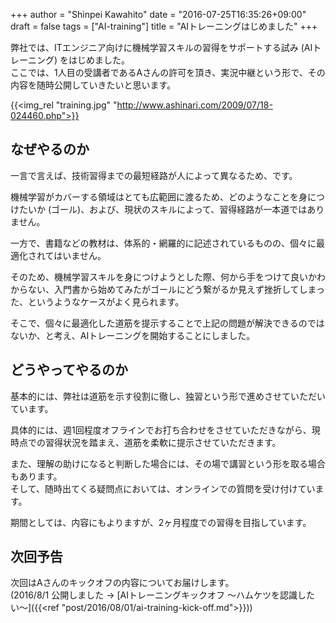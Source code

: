 +++
author = "Shinpei Kawahito"
date = "2016-07-25T16:35:26+09:00"
draft = false
tags = ["AI-training"]
title = "AIトレーニングはじめました"
+++

弊社では、ITエンジニア向けに機械学習スキルの習得をサポートする試み (AIトレーニング) をはじめました。  
ここでは、1人目の受講者であるAさんの許可を頂き、実況中継という形で、その内容を随時公開していきたいと思います。

{{<img_rel "training.jpg" "http://www.ashinari.com/2009/07/18-024460.php">}}

## なぜやるのか
一言で言えば、技術習得までの最短経路が人によって異なるため、です。

機械学習がカバーする領域はとても広範囲に渡るため、どのようなことを身につけたいか (ゴール)、および、現状のスキルによって、習得経路が一本道ではありません。

一方で、書籍などの教材は、体系的・網羅的に記述されているものの、個々に最適化されてはいません。  

そのため、機械学習スキルを身につけようとした際、何から手をつけて良いかわからない、入門書から始めてみたがゴールにどう繋がるか見えず挫折してしまった、というようなケースがよく見られます。

そこで、個々に最適化した道筋を提示することで上記の問題が解決できるのではないか、と考え、AIトレーニングを開始することにしました。

## どうやってやるのか
基本的には、弊社は道筋を示す役割に徹し、独習という形で進めさせていただいています。

具体的には、週1回程度オフラインでお打ち合わせをさせていただきながら、現時点での習得状況を踏まえ、道筋を柔軟に提示させていただきます。

また、理解の助けになると判断した場合には、その場で講習という形を取る場合もあります。  
そして、随時出てくる疑問点においては、オンラインでの質問を受け付けています。

期間としては、内容にもよりますが、2ヶ月程度での習得を目指しています。

## 次回予告
次回はAさんのキックオフの内容についてお届けします。  
(2016/8/1 公開しました &rarr; [AIトレーニングキックオフ 〜ハムケツを認識したい〜]({{<ref "post/2016/08/01/ai-training-kick-off.md">}}))
